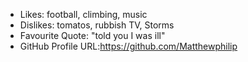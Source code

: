 - Likes: football, climbing, music
- Dislikes: tomatos, rubbish TV, Storms
- Favourite Quote: "told you I was ill"
- GitHub Profile URL:https://github.com/Matthewphilip



